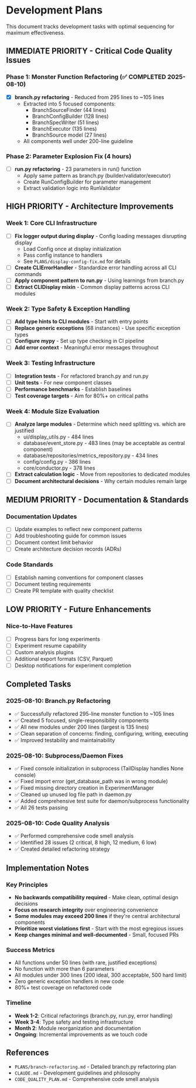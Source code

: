 # Development Plans

This document tracks development tasks with optimal sequencing for maximum effectiveness.

## IMMEDIATE PRIORITY - Critical Code Quality Issues

### Phase 1: Monster Function Refactoring (✅ COMPLETED 2025-08-10)
- [x] **branch.py refactoring** - Reduced from 295 lines to ~105 lines
  - Extracted into 5 focused components:
    - BranchSourceFinder (44 lines)
    - BranchConfigBuilder (128 lines)
    - BranchSpecWriter (51 lines)
    - BranchExecutor (135 lines)
    - BranchSource model (27 lines)
  - All components well under 200-line guideline

### Phase 2: Parameter Explosion Fix (4 hours)
- [ ] **run.py refactoring** - 23 parameters in run() function
  - Apply same pattern as branch.py (builder/validator/executor)
  - Create RunConfigBuilder for parameter management
  - Extract validation logic into RunValidator

## HIGH PRIORITY - Architecture Improvements

### Week 1: Core CLI Infrastructure
- [ ] **Fix logger output during display** - Config loading messages disrupting display
  - Load Config once at display initialization
  - Pass config instance to handlers
  - See `PLANS/display-config-fix.md` for details
- [ ] **Create CLIErrorHandler** - Standardize error handling across all CLI commands
- [ ] **Apply component pattern to run.py** - Using learnings from branch.py
- [ ] **Extract CLIDisplay mixin** - Common display patterns across CLI modules

### Week 2: Type Safety & Exception Handling
- [ ] **Add type hints to CLI modules** - Start with entry points
- [ ] **Replace generic exceptions** (68 instances) - Use specific exception types
- [ ] **Configure mypy** - Set up type checking in CI pipeline
- [ ] **Add error context** - Meaningful error messages throughout

### Week 3: Testing Infrastructure
- [ ] **Integration tests** - For refactored branch.py and run.py
- [ ] **Unit tests** - For new component classes
- [ ] **Performance benchmarks** - Establish baselines
- [ ] **Test coverage targets** - Aim for 80%+ on critical paths

### Week 4: Module Size Evaluation
- [ ] **Analyze large modules** - Determine which need splitting vs. which are justified
  - ui/display_utils.py - 484 lines
  - database/event_store.py - 483 lines (may be acceptable as central component)
  - database/repositories/metrics_repository.py - 434 lines
  - config/config.py - 386 lines
  - core/conductor.py - 378 lines
- [ ] **Extract calculation logic** - Move from repositories to dedicated modules
- [ ] **Document architectural decisions** - Why certain modules remain large

## MEDIUM PRIORITY - Documentation & Standards

### Documentation Updates
- [ ] Update examples to reflect new component patterns
- [ ] Add troubleshooting guide for common issues
- [ ] Document context limit behavior
- [ ] Create architecture decision records (ADRs)

### Code Standards
- [ ] Establish naming conventions for component classes
- [ ] Document testing requirements
- [ ] Create PR template with quality checklist

## LOW PRIORITY - Future Enhancements

### Nice-to-Have Features
- [ ] Progress bars for long experiments
- [ ] Experiment resume capability
- [ ] Custom analysis plugins
- [ ] Additional export formats (CSV, Parquet)
- [ ] Desktop notifications for experiment completion

## Completed Tasks

### 2025-08-10: Branch.py Refactoring
- ✅ Successfully refactored 295-line monster function to ~105 lines
- ✅ Created 5 focused, single-responsibility components
- ✅ All new modules under 200 lines (largest is 135 lines)
- ✅ Clean separation of concerns: finding, configuring, writing, executing
- ✅ Improved testability and maintainability

### 2025-08-10: Subprocess/Daemon Fixes
- ✅ Fixed console initialization in subprocess (TailDisplay handles None console)
- ✅ Fixed import error (get_database_path was in wrong module)
- ✅ Fixed missing directory creation in ExperimentManager
- ✅ Cleaned up unused log file path in daemon.py
- ✅ Added comprehensive test suite for daemon/subprocess functionality
- ✅ All 26 tests passing

### 2025-08-10: Code Quality Analysis
- ✅ Performed comprehensive code smell analysis
- ✅ Identified 28 issues (2 critical, 8 high, 12 medium, 6 low)
- ✅ Created detailed refactoring strategy

## Implementation Notes

### Key Principles
- **No backwards compatibility required** - Make clean, optimal design decisions
- **Focus on research integrity** over engineering convenience
- **Some modules may exceed 200 lines** if they're central architectural components
- **Prioritize worst violations first** - Start with the most egregious issues
- **Keep changes minimal and well-documented** - Small, focused PRs

### Success Metrics
- All functions under 50 lines (with rare, justified exceptions)
- No function with more than 6 parameters
- All modules under 300 lines (200 ideal, 300 acceptable, 500 hard limit)
- Zero generic exception handlers in new code
- 80%+ test coverage on refactored code

### Timeline
- **Week 1-2**: Critical refactorings (branch.py, run.py, error handling)
- **Week 3-4**: Type safety and testing infrastructure
- **Month 2**: Module reorganization and documentation
- **Ongoing**: Incremental improvements as we touch code

## References
- `PLANS/branch-refactoring.md` - Detailed branch.py refactoring plan
- `CLAUDE.md` - Development guidelines and philosophy
- `CODE_QUALITY_PLAN.md` - Comprehensive code smell analysis